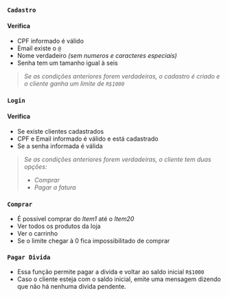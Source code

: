 ### `Cadastro`
#### Verifica 
*  CPF informado é válido
*  Email existe o `@`
*  Nome verdadeiro *(sem numeros e caracteres especiais)*
*  Senha tem um tamanho igual à seis
> *Se as condições anteriores forem verdadeiras, o cadastro é criado e o cliente ganha um limite de `R$1000`*
### `Login`
#### Verifica 
* Se existe clientes cadastrados
* CPF e Email informado é válido e está cadastrado
* Se a senha informada é válida
>  *Se as condições anteriores forem verdadeiras, o cliente tem duas opções:*
> * *Comprar*
> * *Pagar a fatura*
### `Comprar`
* É possivel comprar do *Item1* até o *Item20*
* Ver todos os produtos da loja
* Ver o carrinho
* Se o limite chegar à 0 fica impossibilitado de comprar
### `Pagar Divida`
* Essa função permite pagar a divida e voltar ao saldo inicial `R$1000`
* Caso o cliente esteja com o saldo inicial, emite uma mensagem dizendo que não há nenhuma divida pendente.

